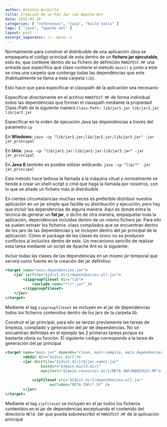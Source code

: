 ```yaml
---
author: Antonio Archilla
title: Creación de un Fat Jar con Apache Ant
date: 2015-03-30
categories: [ "references", "java", "build tools" ]
tags: [ "java", "apache ant" ]
layout: post
excerpt_separator: <!--more-->
---
```


Normalmente para construir el distribuible de una aplicación Java se empaqueta el código principal de esta dentro de un **fichero jar ejecutable**, esto es, que contiene dentro de su fichero de definición `MANIFEST.MF` una entrada que especifica qué clase contiene el metodo `main()` y junto a este se crea una carpeta que contenga todas las dependéncias que este (habitualmente se llama a esta carpeta `lib`).


Esto hace que para especificar el classpath de la aplicación sea necesario:

Especificar directamente en el archivo `MANIFEST.MF` de forma individual todos las dependéncias que forman el classpath mediante la propiedad Class-Path de la siguiente manera
`Class-Path: lib/jar1.jar lib/jar2.jar lib/jar3.jar`

Especificar en la orden de ejecución Java las dependéncias a través del parámetro `cp`

En **Windows**: `java -cp "lib/jar1.jar;lib/jar2.jar;lib/jar3.jar" -jar jar_principal`

En **Unix**: `java -cp "lib/jar1.jar:lib/jar2.jar:lib/jar3.jar" -jar jar_principal`

En **Java 6** también es posible utilizar wildcards: `java -cp "lib/*" -jar jar_principal`

Este método hace tediosa la llamada a la máquina vitual y normalmente se tiende a crear un shell-script o cmd que haga la llamada por nosotros, con lo que se añade un fichero más al distribuible

En ciertas circumstancias muchas veces es preferible distribuir nuestra aplicación en un jar simple que facilite su distribución y ejecución, pero hay que incluir las dependencias de alguna manera. Aquí es donde entra la técnica de generar un **fat jar**, o dicho de otra manera, empaquetar toda la aplicación, dependéncias incluidas dentro de un mismo fichero jar. Para ello se suelen extraer los ficheros .class compilados que se encuentran dentro de los jars de las dependéncias y se incluyen dentro del jar principal de la aplicación. Cómo el package de las clases és único no se producen conflictos al incluirlos dentro de este. Un mecanismo sencillo de realizar esta tarea mediante un script de Apache Ant es la siguiente:

Incluir todas las clases de las dependencias en un mismo jar temporal que servirá como fuente en la creación del jar definitivo

```xml
<target name="main.dependencies.jar">       
    <jar jarfile="${dist.dir}/dependencies-all.jar">
        <zipgroupfileset dir="lib">
            <include name="**/*.jar" />
        </zipgroupfileset>
    </jar>        
</target>
```

Mediante el tag `zipgroupfileset` se incluyen en el jar de dependéncias todos los ficheros contenidos dentro de los jars de la carpeta lib.

Construir el jar principal, para ello se lanzan previamente las tareas de limpieza, compilado y generación del jar de dependencias. No se encuentran definidas en el ejemplo las 2 primeras tareas porque es bastante obvia su función. El siguiente código corresponde a la tarea de generación del jar principal

```xml
<target name="main.jar" depends="clean, main.compile, main.dependencies.jar">
        <mkdir dir="${dist.dir}"/>
        <jar destfile="${dist.dir}/${jar.name}.jar"
                basedir="${main.build.dir}"
                manifest="${main.resources.dir}/META-INF/MANIFEST.MF">
             
            <zipfileset src="${dist.dir}/dependencies-all.jar" 
                    excludes="META-INF/*.SF" />
        </jar>
</target>
```

Mediante el tag `zipfileset` se incluyen en el jar todos los ficheros contenidos en el jar de dependencias exceptuando el contenido del directorio `META-INF` que pueda sobreescribir el `MANIFEST.MF` de la aplicación principal

